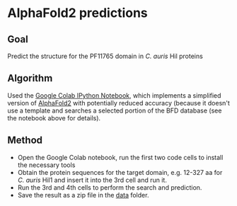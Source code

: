 # AlphaFold2 predictions
## Goal
Predict the structure for the PF11765 domain in _C. auris_ Hil proteins

## Algorithm
Used the [Google Colab IPython Notebook](https://colab.research.google.com/github/deepmind/alphafold/blob/main/notebooks/AlphaFold.ipynb), which implements a simplified version of [AlphaFold2](https://github.com/deepmind/alphafold) with potentially reduced accuracy (because it doesn't use a template and searches a selected portion of the BFD database (see the notebook above for details).

## Method
- Open the Google Colab notebook, run the first two code cells to install the necessary tools
- Obtain the protein sequences for the target domain, e.g. 12-327 aa for _C. auris_ Hil1 and insert it into the 3rd cell and run it.
- Run the 3rd and 4th cells to perform the search and prediction.
- Save the result as a zip file in the [data](./data) folder.
